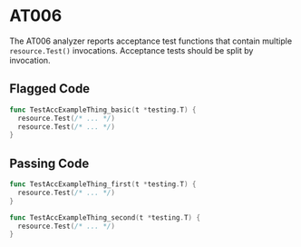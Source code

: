 # AT006

The AT006 analyzer reports acceptance test functions that contain multiple
`resource.Test()` invocations. Acceptance tests should be split by invocation.

## Flagged Code

```go
func TestAccExampleThing_basic(t *testing.T) {
  resource.Test(/* ... */)
  resource.Test(/* ... */)
}
```

## Passing Code

```go
func TestAccExampleThing_first(t *testing.T) {
  resource.Test(/* ... */)
}

func TestAccExampleThing_second(t *testing.T) {
  resource.Test(/* ... */)
}
```
